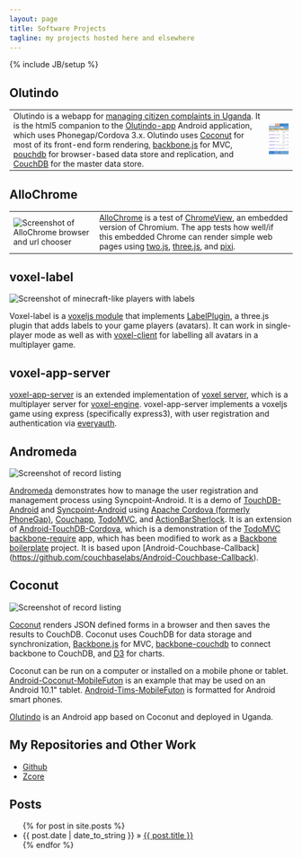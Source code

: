 ```yaml
---
layout: page
title: Software Projects
tagline: my projects hosted here and elsewhere
---
```

{% include JB/setup %}

## Olutindo

<table>
  <tr>
    <td>
    Olutindo is a webapp for <a href="projects/2012/01/16/olutindo">managing citizen complaints in Uganda</a>. It is the html5 companion to the
    <a href='https://github.com/chrisekelley/olutindo-app'>Olutindo-app</a> Android application, which uses
    Phonegap/Cordova 3.x. Olutindo uses <a href='http://chrisekelley.github.io/coconut/'>Coconut</a> for most of its
    front-end form rendering, <a href='http://backbonejs.org'>backbone.js</a> for MVC, <a href='http://pouchdb.com/'>pouchdb</a>
    for browser-based data store and replication, and <a href='http://couchdb.apache.org/'>CouchDB</a> for the master data store.
    </td>
    <td>
    <img alt='Screenshot of Olutindo' src='images/olutindoAppHome50.png' />
    </td>
  </tr>
</table>

## AlloChrome

<table>
<tr>
<td>
<img alt='Screenshot of AlloChrome browser and url chooser' src='images/allochrome50.png' />
</td>
<td>
<a href='https://github.com/chrisekelley/AlloChrome'>AlloChrome</a> is a test of
<a href='https://github.com/pwnall/chromeview'>ChromeView</a>, an embedded version of Chromium. The app tests how
well/if this embedded Chrome can render simple web pages using <a href='http://jonobr1.github.io/two.js/'>two.js</a>,
<a href='http://threejs.org/'>three.js</a>, and <a href='https://github.com/GoodBoyDigital/pixi.js'>pixi</a>.
</td>
</tr>
</table>


## voxel-label

![Screenshot of minecraft-like players with labels](images/voxel-label-400.png)

Voxel-label is a [voxeljs module](http://voxeljs.com/#modules) that implements
[LabelPlugin](http://japhr.blogspot.com.es/2013/03/fun-with-threejs-camera-orientation.html), a three.js plugin that
adds labels to your game players (avatars). It can work in single-player mode as well as with
[voxel-client](https://github.com/maxogden/voxel-client) for labelling all avatars in a multiplayer game.

## voxel-app-server

[voxel-app-server](https://github.com/chrisekelley/voxel-app-server) is an extended implementation of
[voxel server](http://github.com/maxogden/voxel-server),
which is a multiplayer server for [voxel-engine](http://github.com/maxogden/voxel-engine).
voxel-app-server implements a voxeljs game using express (specifically express3), with user registration and authentication
via [everyauth](https://github.com/bnoguchi/everyauth/tree/express3).

## Andromeda

![Screenshot of record listing](images/andromeda_50_crop.png)

[Andromeda](https://github.com/chrisekelley/Andromeda) demonstrates how to manage the user registration and management
process using Syncpoint-Android. It is a demo of [TouchDB-Android](https://github.com/couchbaselabs/TouchDB-Android) and
[Syncpoint-Android](https://github.com/couchbaselabs/Syncpoint-Android) using <a href="http://incubator.apache.org/projects/callback.html">Apache Cordova (formerly PhoneGap)</a>, [Couchapp](http://couchapp.org), [TodoMVC](https://github.com/addyosmani/todomvc), and [ActionBarSherlock](http://actionbarsherlock.com/). It is an extension of [Android-TouchDB-Cordova](https://github.com/chrisekelley/Android-TouchDB-Cordova#android-couchbase-callback), which is a demonstration of the [TodoMVC backbone-require](https://github.com/addyosmani/todomvc/tree/master/dependency-examples/backbone_require)
app, which has been modified to work as a [Backbone boilerplate](https://github.com/tbranyen/backbone-boilerplate) project.
It is based upon [Android-Couchbase-Callback] (https://github.com/couchbaselabs/Android-Couchbase-Callback).

## Coconut

![Screenshot of record listing](images/coconut_record_listing.png)

[Coconut](http://chrisekelley.github.io/coconut/) renders JSON defined forms in a browser and then saves the results to CouchDB.
Coconut uses CouchDB for data storage and synchronization, [Backbone.js](http://documentcloud.github.com/backbone) for MVC,
[backbone-couchdb](https://github.com/janmonschke/backbone-couchdb) to connect backbone to CouchDB, and
[D3](http://mbostock.github.com/d3/) for charts.

Coconut can be run on a computer or installed on a mobile phone or tablet.
[Android-Coconut-MobileFuton](https://github.com/vetula/Android-Coconut-MobileFuton) is an example that may be used on an Android 10.1" tablet.
[Android-Tims-MobileFuton](https://github.com/vetula/Android-Tims-MobileFuton) is formatted for Android smart phones.

[Olutindo](/projects/2012/01/16/olutindo/) is an Android app based on Coconut and deployed in Uganda.

## My Repositories and Other Work

- [Github](https://github.com/chrisekelley?tab=repositories)
- [Zcore](/projects/2011/05/02/zcore)

## Posts

<ul class="posts">
  {% for post in site.posts %}
    <li><span>{{ post.date | date_to_string }}</span> &raquo; <a href="{{ BASE_PATH }}{{ post.url }}">{{ post.title }}</a></li>
  {% endfor %}
</ul>


